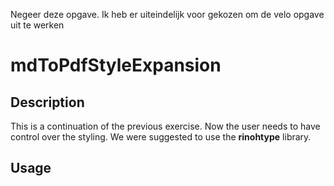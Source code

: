 Negeer deze opgave. Ik heb er uiteindelijk voor gekozen om de velo opgave uit te werken
# mdToPdfStyleExpansion
## Description
This is a continuation of the previous exercise. Now the user needs to have control over the styling.
We were suggested to use the **rinohtype** library.

## Usage
